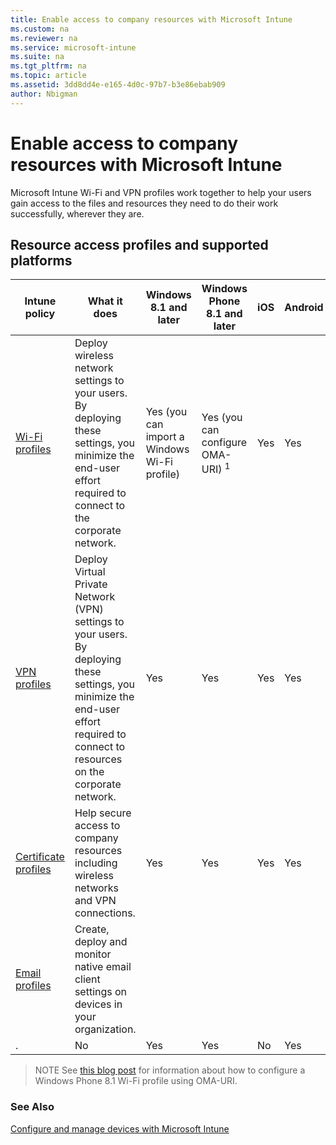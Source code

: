 ```yaml
---
title: Enable access to company resources with Microsoft Intune
ms.custom: na
ms.reviewer: na
ms.service: microsoft-intune
ms.suite: na
ms.tgt_pltfrm: na
ms.topic: article
ms.assetid: 3dd8dd4e-e165-4d0c-97b7-b3e86ebab909
author: Nbigman
---
```

# Enable access to company resources with Microsoft Intune
Microsoft Intune Wi-Fi and VPN profiles work together to help your users gain access to the files and resources they need to do their work successfully, wherever they are.

## Resource access profiles and supported platforms

|Intune policy|What it does|Windows 8.1 and later|Windows Phone 8.1 and later|iOS|Android|Samsung KNOX|
|-----------------|----------------|-------------------------|-------------------------------|-------|-----------|----------------|
|[Wi-Fi profiles](wi-fi-profiles-in-microsoft-intune.md)|Deploy wireless network settings to your users. By deploying these settings, you minimize the end-user effort required to connect to the corporate network.|Yes (you can import a Windows Wi-Fi profile)|Yes (you can configure OMA-URI) <sup>1</sup>|Yes|Yes|Yes|
|[VPN profiles](vpn-profiles-in-microsoft.intune.md)|Deploy Virtual Private Network (VPN) settings to your users. By deploying these settings, you minimize the end-user effort required to connect to resources on the corporate network.|Yes|Yes|Yes|Yes|Yes|
|[Certificate profiles](certificates-in-microsoft-intune-for-securing-access-to-resources.md)|Help secure access to company resources including wireless networks and VPN connections.|Yes|Yes|Yes|Yes|Yes|
|[Email profiles](enable-access-to-company-resources-with-microsoft-intune.md)|Create, deploy and monitor native email client settings on devices in your organization.
.|No|Yes|Yes|No|Yes|
>NOTE
> See [this blog post](http://blogs.technet.com/b/microsoftintune/archive/2015/02/23/using-oma-uri-to-create-custom-wi-fi-profiles-for-windows-phone-8-1.aspx) for information about how to configure a Windows Phone 8.1 Wi-Fi profile using OMA-URI.
### See Also
[Configure and manage devices with Microsoft Intune](configure-and-manage-devices-with-microsoft-intune.md)
